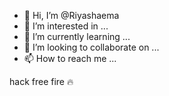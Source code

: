 - 👋 Hi, I’m @Riyashaema
- 👀 I’m interested in ...
- 🌱 I’m currently learning ...
- 💞️ I’m looking to collaborate on ...
- 📫 How to reach me ...

<!---
Riyashaema/Riyashaema is a ✨ special ✨ repository because its `README.md` (this file) appears on your GitHub profile.
You can click the Preview link to take a look at your changes.
--->
hack free fire 🔥
